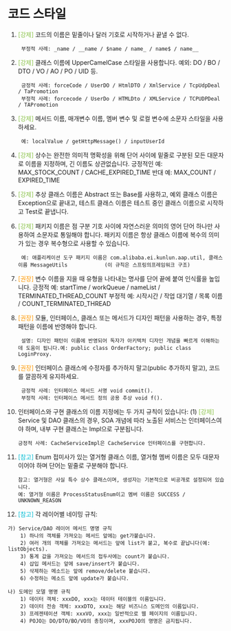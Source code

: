 # 코드 스타일


1. <font class="text-color-11" color="#8bc34a">[강제] </font> 코드의 이름은 밑줄이나 달러 기호로 시작하거나 끝낼 수 없다.


        부정적 사례: _name / __name / $name / name_ / name$ / name__

2. <font class="text-color-11" color="#8bc34a">[강제] </font> 클래스 이름에 UpperCamelCase 스타일을 사용합니다. 예외: DO / BO / DTO / VO / AO /
PO / UID 등.


        긍정적 사례: forceCode / UserDO / HtmlDTO / XmlService / TcpUdpDeal / TaPromotion
        부정적 사례: forcecode / UserDo / HTMLDto / XMLService / TCPUDPDeal / TAPromotion

3. <font class="text-color-11" color="#8bc34a">[강제] </font>메서드 이름, 매개변수 이름, 멤버 변수 및 로컬 변수에 소문자 스타일을 사용하세요.

        예: localValue / getHttpMessage() / inputUserId
        
4. <font class="text-color-11" color="#8bc34a">[강제] </font> 상수는 완전한 의미적 명확성을 위해 단어 사이에 밑줄로 구분된 모든 대문자로 이름을 지정하며, 긴 이름도 상관없습니다.
        긍정적인 예: MAX_STOCK_COUNT / CACHE_EXPIRED_TIME
        반대 예: MAX_COUNT / EXPIRED_TIME
        
5. <font class="text-color-11" color="#8bc34a">[강제] </font> 추상 클래스 이름은 Abstract 또는 Base를 사용하고, 예외 클래스 이름은 Exception으로 끝내고, 테스트 클래스 이름은 테스트 중인 클래스 이름으로 시작하고 Test로 끝냅니다.

6. <font class="text-color-11" color="#8bc34a">[강제] </font> 패키지 이름은 점 구분 기호 사이에 자연스러운 의미의 영어 단어 하나만 사용하여 소문자로 통일해야 합니다. 패키지 이름은 항상
클래스 이름에 복수의 의미가 있는 경우 복수형으로 사용할 수 있습니다.

        예: 애플리케이션 도구 패키지 이름은 com.alibaba.ei.kunlun.aap.util, 클래스 이름 MessageUtils            (이 규칙은 스프링의프레임워크 구조)

7. <font class="text-color-15" color="#ff9800"> [권장]</font> 변수 이름을 지을 때 유형을 나타내는 명사를 단어 끝에 붙여 인식률을 높입니다.
긍정적 예: startTime / workQueue / nameList / TERMINATED_THREAD_COUNT
부정적 예: 시작시간 / 작업 대기열 / 목록 이름 / COUNT_TERMINATED_THREAD

8. <font class="text-color-15" color="#ff9800"> [권장]</font> 모듈, 인터페이스, 클래스 또는 메서드가 디자인 패턴을 사용하는 경우, 특정 패턴을 이름에 반영해야 합니다.

        설명: 디자인 패턴이 이름에 반영되어 독자가 아키텍처 디자인 개념을 빠르게 이해하는 데 도움이 됩니다.예: public class OrderFactory; public class LoginProxy. 

9. <font class="text-color-15" color="#ff9800"> [권장]</font>  인터페이스 클래스에 수정자를 추가하지 말고(public 추가하지 말고), 코드를 깔끔하게 유지하세요. 

        긍정적 사례: 인터페이스 메서드 서명 void commit().
        부정적 사례: 인터페이스 메서드 정의 공용 추상 void f().

10. 인터페이스와 구현 클래스의 이름 지정에는 두 가지 규칙이 있습니다:
(1) <font class="text-color-11" color="#8bc34a">[강제] </font>  Service 및 DAO 클래스의 경우, SOA 개념에 따라 노출된 서비스는 인터페이스여야 하며, 내부 구현 클래스는  Impl으로 구분됩니다.

        긍정적 사례: CacheServiceImpl은 CacheService 인터페이스를 구현합니다.

11. <font class="text-color-8" color="#00bcd4"> [참고]</font> Enum 접미사가 있는 열거형 클래스 이름, 열거형 멤버 이름은 모두 대문자이어야 하며 단어는 밑줄로 구분해야 합니다.

        참고: 열거형은 사실 특수 상수 클래스이며, 생성자는 기본적으로 비공개로 설정되어 있습니다.
        예: 열거형 이름은 ProcessStatusEnum이고 멤버 이름은 SUCCESS / UNKNOWN_REASON

12.  <font class="text-color-8" color="#00bcd4"> [참고]</font> 각 레이어별 네이밍 규칙:
 
    가) Service/DAO 레이어 메서드 명명 규칙
        1) 하나의 객체를 가져오는 메서드 앞에는 get가붙습니다.
        2) 여러 개의 객체를 가져오는 메서드는 앞에 list가 붙고, 복수로 끝납니다(예: listObjects).
        3) 통계 값을 가져오는 메서드의 접두사에는 count가 붙습니다.
        4) 삽입 메서드는 앞에 save/insert가 붙습니다.
        5) 삭제하는 메소드는 앞에 remove/delete 붙습니다.
        6) 수정하는 메소드 앞에 update가 붙습니다.
     
    나) 도메인 모델 명명 규칙
        1) 데이터 객체: xxxDO, xxx는 데이터 테이블의 이름입니다.
        2) 데이터 전송 객체: xxxDTO, xxx는 해당 비즈니스 도메인의 이름입니다.
        3) 프레젠테이션 객체: xxxVO, xxx는 일반적으로 웹 페이지의 이름입니다.
        4) POJO는 DO/DTO/BO/VO의 총칭이며, xxxPOJO의 명명은 금지됩니다.

## 
